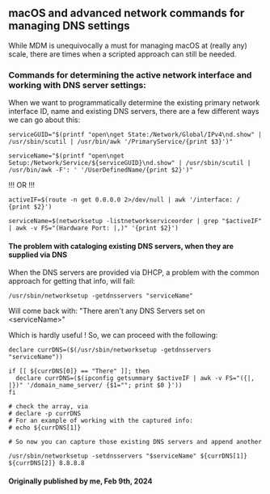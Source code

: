 ## macOS and advanced network commands for managing DNS settings

While MDM is unequivocally a must for managing macOS at (really any) scale, there are times when a scripted approach can still be needed.

### Commands for determining the active network interface and working with DNS server settings:

When we want to programmatically determine the existing primary network interface ID, name and existing DNS servers, there are a few different ways we can go about this:

```shell
serviceGUID="$(printf "open\nget State:/Network/Global/IPv4\nd.show" | /usr/sbin/scutil | /usr/bin/awk '/PrimaryService/{print $3}')"

serviceName="$(printf "open\nget Setup:/Network/Service/${serviceGUID}\nd.show" | /usr/sbin/scutil | /usr/bin/awk -F': ' '/UserDefinedName/{print $2}')"
```

!!! OR !!!

```shell
activeIF=$(route -n get 0.0.0.0 2>/dev/null | awk '/interface: / {print $2}')

serviceName=$(networksetup -listnetworkserviceorder | grep "$activeIF" | awk -v FS="(Hardware Port: |,)" '{print $2}')

```
#### The problem with cataloging existing DNS servers, when they are supplied via DNS

When the DNS servers are provided via DHCP, a problem with the common approach for getting that info,
will fail:

```shell
/usr/sbin/networksetup -getdnsservers "serviceName"
```

Will come back with: "There aren't any DNS Servers set on \<serviceName\>"

Which is hardly useful ! So, we can proceed with the following:

```shell
declare currDNS=($(/usr/sbin/networksetup -getdnsservers "serviceName"))

if [[ ${currDNS[0]} == "There" ]]; then
  declare currDNS=($(ipconfig getsummary $activeIF | awk -v FS="({|, |})" '/domain_name_server/ {$1=""; print $0 }'))
fi

# check the array, via 
# declare -p currDNS
# For an example of working with the captured info:
# echo ${currDNS[1]}

# So now you can capture those existing DNS servers and append another

/usr/sbin/networksetup -setdnsservers "$serviceName" ${currDNS[1]} ${currDNS[2]} 8.8.8.8
```

#### Originally published by me, Feb 9th, 2024
